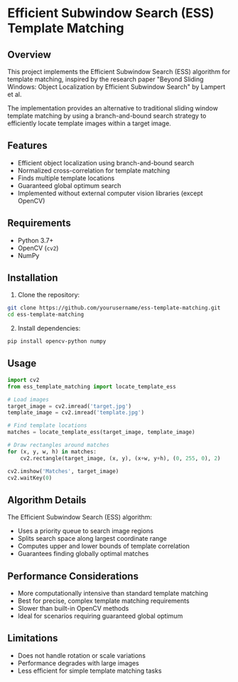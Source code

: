 # Efficient Subwindow Search (ESS) Template Matching

## Overview

This project implements the Efficient Subwindow Search (ESS) algorithm for template matching, inspired by the research paper "Beyond Sliding Windows: Object Localization by Efficient Subwindow Search" by Lampert et al.

The implementation provides an alternative to traditional sliding window template matching by using a branch-and-bound search strategy to efficiently locate template images within a target image.

## Features

- Efficient object localization using branch-and-bound search
- Normalized cross-correlation for template matching
- Finds multiple template locations
- Guaranteed global optimum search
- Implemented without external computer vision libraries (except OpenCV)

## Requirements

- Python 3.7+
- OpenCV (`cv2`)
- NumPy

## Installation

1. Clone the repository:
```bash
git clone https://github.com/yourusername/ess-template-matching.git
cd ess-template-matching
```

2. Install dependencies:
```bash
pip install opencv-python numpy
```

## Usage

```python
import cv2
from ess_template_matching import locate_template_ess

# Load images
target_image = cv2.imread('target.jpg')
template_image = cv2.imread('template.jpg')

# Find template locations
matches = locate_template_ess(target_image, template_image)

# Draw rectangles around matches
for (x, y, w, h) in matches:
    cv2.rectangle(target_image, (x, y), (x+w, y+h), (0, 255, 0), 2)

cv2.imshow('Matches', target_image)
cv2.waitKey(0)
```

## Algorithm Details

The Efficient Subwindow Search (ESS) algorithm:
- Uses a priority queue to search image regions
- Splits search space along largest coordinate range
- Computes upper and lower bounds of template correlation
- Guarantees finding globally optimal matches

## Performance Considerations

- More computationally intensive than standard template matching
- Best for precise, complex template matching requirements
- Slower than built-in OpenCV methods
- Ideal for scenarios requiring guaranteed global optimum

## Limitations

- Does not handle rotation or scale variations
- Performance degrades with large images
- Less efficient for simple template matching tasks
